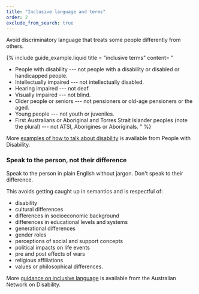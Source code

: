 ```yaml
---
title: "Inclusive language and terms"
order: 2
exclude_from_search: true
---
```


Avoid discriminatory language that treats some people differently from others.

{% include guide_example.liquid
  title = "inclusive terms"
  content= "
- People with disability --- not people with a disability or disabled or handicapped people.
- Intellectually impaired --- not intellectually disabled.
- Hearing impaired --- not deaf.
- Visually impaired --- not blind.
- Older people or seniors --- not pensioners or old-age pensioners or the aged.
- Young people --- not youth or juveniles.
- First Australians or Aboriginal and Torres Strait Islander peoples (note the plural) --- not ATSI, Aborigines or Aboriginals.
"
%}

More <a href="http://pwd.org.au/library/guide-to-reporting-disability.html" rel="external">examples of how to talk about disability</a> is available from People with Disability.

### Speak to the person, not their difference

Speak to the person in plain English without jargon. Don't speak to their difference.

This avoids getting caught up in semantics and is respectful of:

- disability
- cultural differences
- differences in socioeconomic background
- differences in educational levels and systems
- generational differences
- gender roles
- perceptions of social and support concepts
- political impacts on life events
- pre and post effects of wars
- religious affiliations
- values or philosophical differences.

More <a href="http://www.and.org.au/pages/inclusive-language.html" rel="external">guidance on inclusive language</a> is available from the Australian Network on Disability.
